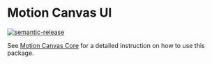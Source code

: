 # Motion Canvas UI

[![semantic-release](https://img.shields.io/badge/%20%20%F0%9F%93%A6%F0%9F%9A%80-semantic--release-e10079.svg)](https://github.com/semantic-release/semantic-release)

See [Motion Canvas Core](https://github.com/motion-canvas/core) for a detailed instruction on how to use this package.
